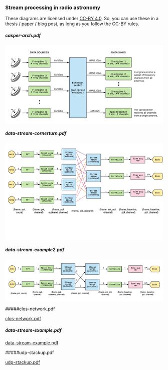 ### Stream processing in radio astronomy

These diagrams are licensed under [CC-BY 4.0](https://creativecommons.org/licenses/by/4.0/). 
So, you can use these in a thesis / paper / blog post, as long as you follow the CC-BY rules.

##### casper-arch.pdf

![casper-arch.pdf](casper-arch.png)

##### data-stream-cornerturn.pdf

![data-stream-cornerturn.pdf](data-stream-cornerturn.png)

##### data-stream-example2.pdf

![data-stream-example2.pdf](data-stream-example2.png)

#####clos-network.pdf

[clos-network.pdf](clos-network.png)

##### data-stream-example.pdf

[data-stream-example.pdf](data-stream-example.png)

#####udp-stackup.pdf

[udp-stackup.pdf](udp-stackup.png)
